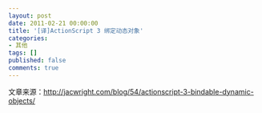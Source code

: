 ```yaml
---
layout: post
date: 2011-02-21 00:00:00
title: '[译]ActionScript 3 绑定动态对象'
categories:
- 其他
tags: []
published: false
comments: true
---
```

<p>文章来源：<a href="http://jacwright.com/blog/54/actionscript-3-bindable-dynamic-objects/">http://jacwright.com/blog/54/actionscript-3-bindable-dynamic-objects/</a></p>
